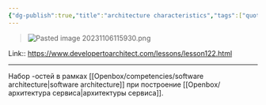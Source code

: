 ```yaml
---
{"dg-publish":true,"title":"architecture characteristics","tags":["quotes"],"date":"2023-11-06T11:59:29+04:00","modified_at":"2023-11-06T12:00:30+04:00","alias":"architecture characteristics","dg-path":"/quotes/202311061159.md","permalink":"/quotes/202311061159/","dgPassFrontmatter":true}
---
```



> ![Pasted image 20231106115930.png](/openbox/assets/img/Pasted%20image%2020231106115930.png)

Link:: https://www.developertoarchitect.com/lessons/lesson122.html

---

Набор -остей в рамках [[Openbox/competencies/software architecture|software architecture]] при построение [[Openbox/архитектура сервиса|архитектуры сервиса]].

